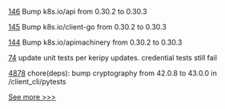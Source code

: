 
[146](https://github.com/hyperledger-labs/fabric-builder-k8s/pull/146) Bump k8s.io/api from 0.30.2 to 0.30.3

[145](https://github.com/hyperledger-labs/fabric-builder-k8s/pull/145) Bump k8s.io/client-go from 0.30.2 to 0.30.3

[144](https://github.com/hyperledger-labs/fabric-builder-k8s/pull/144) Bump k8s.io/apimachinery from 0.30.2 to 0.30.3

[74](https://github.com/hyperledger-labs/did-webs-resolver/pull/74) update unit tests per keripy updates. credential tests still fail

[4878](https://github.com/hyperledger/iroha/pull/4878) chore(deps): bump cryptography from 42.0.8 to 43.0.0 in /client_cli/pytests


[See more >>>](https://start-here.hyperledger.org/pull-requests)
